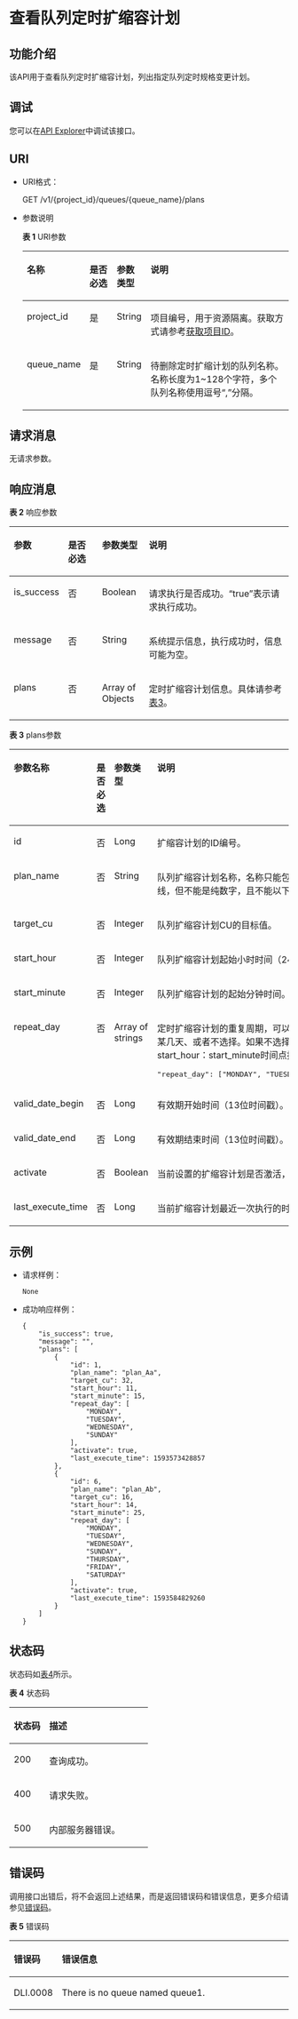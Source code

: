 # 查看队列定时扩缩容计划<a name="dli_02_0292"></a>

## 功能介绍<a name="section18998185384911"></a>

该API用于查看队列定时扩缩容计划，列出指定队列定时规格变更计划。

## 调试<a name="section556523314214"></a>

您可以在[API Explorer](https://apiexplorer.developer.huaweicloud.com/apiexplorer/doc?product=DLI&api=ListQueuePlans)中调试该接口。

## URI<a name="s9e1b8ec5b57c422a942b19835da7d66e"></a>

-   URI格式：

    GET /v1/\{project\_id\}/queues/\{queue\_name\}/plans

-   参数说明

    **表 1**  URI参数

    <a name="zh-cn_topic_0069077803_table60779388"></a>
    <table><thead align="left"><tr id="zh-cn_topic_0069077803_row61411666"><th class="cellrowborder" valign="top" width="15.03%" id="mcps1.2.5.1.1"><p id="a420a62a594f9410eaea229ffc8037a61"><a name="a420a62a594f9410eaea229ffc8037a61"></a><a name="a420a62a594f9410eaea229ffc8037a61"></a>名称</p>
    </th>
    <th class="cellrowborder" valign="top" width="11.03%" id="mcps1.2.5.1.2"><p id="zh-cn_topic_0069077803_p873025824211"><a name="zh-cn_topic_0069077803_p873025824211"></a><a name="zh-cn_topic_0069077803_p873025824211"></a>是否必选</p>
    </th>
    <th class="cellrowborder" valign="top" width="11.27%" id="mcps1.2.5.1.3"><p id="p149015973920"><a name="p149015973920"></a><a name="p149015973920"></a>参数类型</p>
    </th>
    <th class="cellrowborder" valign="top" width="62.67%" id="mcps1.2.5.1.4"><p id="a692d3cd97b464aed90ba6d841900a4a5"><a name="a692d3cd97b464aed90ba6d841900a4a5"></a><a name="a692d3cd97b464aed90ba6d841900a4a5"></a>说明</p>
    </th>
    </tr>
    </thead>
    <tbody><tr id="zh-cn_topic_0069077803_row48589216"><td class="cellrowborder" valign="top" width="15.03%" headers="mcps1.2.5.1.1 "><p id="zh-cn_topic_0069077803_p43412436"><a name="zh-cn_topic_0069077803_p43412436"></a><a name="zh-cn_topic_0069077803_p43412436"></a>project_id</p>
    </td>
    <td class="cellrowborder" valign="top" width="11.03%" headers="mcps1.2.5.1.2 "><p id="zh-cn_topic_0069077803_p26746391"><a name="zh-cn_topic_0069077803_p26746391"></a><a name="zh-cn_topic_0069077803_p26746391"></a>是</p>
    </td>
    <td class="cellrowborder" valign="top" width="11.27%" headers="mcps1.2.5.1.3 "><p id="p1249020912397"><a name="p1249020912397"></a><a name="p1249020912397"></a>String</p>
    </td>
    <td class="cellrowborder" valign="top" width="62.67%" headers="mcps1.2.5.1.4 "><p id="p1310472724012"><a name="p1310472724012"></a><a name="p1310472724012"></a>项目编号，用于资源隔离。获取方式请参考<a href="获取项目ID.md">获取项目ID</a>。</p>
    </td>
    </tr>
    <tr id="row1691519137166"><td class="cellrowborder" valign="top" width="15.03%" headers="mcps1.2.5.1.1 "><p id="p58451326141618"><a name="p58451326141618"></a><a name="p58451326141618"></a>queue_name</p>
    </td>
    <td class="cellrowborder" valign="top" width="11.03%" headers="mcps1.2.5.1.2 "><p id="p138451726171613"><a name="p138451726171613"></a><a name="p138451726171613"></a>是</p>
    </td>
    <td class="cellrowborder" valign="top" width="11.27%" headers="mcps1.2.5.1.3 "><p id="p749012943917"><a name="p749012943917"></a><a name="p749012943917"></a>String</p>
    </td>
    <td class="cellrowborder" valign="top" width="62.67%" headers="mcps1.2.5.1.4 "><p id="p10845102621613"><a name="p10845102621613"></a><a name="p10845102621613"></a>待删除定时扩缩计划的队列名称。名称长度为1~128个字符，多个队列名称使用逗号“,”分隔。</p>
    </td>
    </tr>
    </tbody>
    </table>


## 请求消息<a name="section20458182103"></a>

无请求参数。

## 响应消息<a name="sd1ecb66580054b2ea403be8b2272a2c7"></a>

**表 2**  响应参数

<a name="zh-cn_topic_0069077927_table56638444"></a>
<table><thead align="left"><tr id="zh-cn_topic_0069077927_row48911609"><th class="cellrowborder" valign="top" width="16.650000000000002%" id="mcps1.2.5.1.1"><p id="ae076f6b3f1bf463b9cc087fc566253d5"><a name="ae076f6b3f1bf463b9cc087fc566253d5"></a><a name="ae076f6b3f1bf463b9cc087fc566253d5"></a>参数</p>
</th>
<th class="cellrowborder" valign="top" width="12.57%" id="mcps1.2.5.1.2"><p id="p12583123083811"><a name="p12583123083811"></a><a name="p12583123083811"></a>是否必选</p>
</th>
<th class="cellrowborder" valign="top" width="16.88%" id="mcps1.2.5.1.3"><p id="a59685f4525af4d82a623288ff8ccb0f4"><a name="a59685f4525af4d82a623288ff8ccb0f4"></a><a name="a59685f4525af4d82a623288ff8ccb0f4"></a>参数类型</p>
</th>
<th class="cellrowborder" valign="top" width="53.900000000000006%" id="mcps1.2.5.1.4"><p id="zh-cn_topic_0069077927_p632718127368"><a name="zh-cn_topic_0069077927_p632718127368"></a><a name="zh-cn_topic_0069077927_p632718127368"></a>说明</p>
</th>
</tr>
</thead>
<tbody><tr id="zh-cn_topic_0069077927_row27919264"><td class="cellrowborder" valign="top" width="16.650000000000002%" headers="mcps1.2.5.1.1 "><p id="zh-cn_topic_0069077927_p46867877"><a name="zh-cn_topic_0069077927_p46867877"></a><a name="zh-cn_topic_0069077927_p46867877"></a>is_success</p>
</td>
<td class="cellrowborder" valign="top" width="12.57%" headers="mcps1.2.5.1.2 "><p id="p9584230133817"><a name="p9584230133817"></a><a name="p9584230133817"></a>否</p>
</td>
<td class="cellrowborder" valign="top" width="16.88%" headers="mcps1.2.5.1.3 "><p id="zh-cn_topic_0069077927_p7327597"><a name="zh-cn_topic_0069077927_p7327597"></a><a name="zh-cn_topic_0069077927_p7327597"></a>Boolean</p>
</td>
<td class="cellrowborder" valign="top" width="53.900000000000006%" headers="mcps1.2.5.1.4 "><p id="zh-cn_topic_0069077927_p56664447"><a name="zh-cn_topic_0069077927_p56664447"></a><a name="zh-cn_topic_0069077927_p56664447"></a>请求执行是否成功。<span class="parmvalue" id="parmvalue15544115155755"><a name="parmvalue15544115155755"></a><a name="parmvalue15544115155755"></a>“true”</span>表示请求执行成功。</p>
</td>
</tr>
<tr id="zh-cn_topic_0069077927_row40217981"><td class="cellrowborder" valign="top" width="16.650000000000002%" headers="mcps1.2.5.1.1 "><p id="zh-cn_topic_0069077927_p36431005"><a name="zh-cn_topic_0069077927_p36431005"></a><a name="zh-cn_topic_0069077927_p36431005"></a>message</p>
</td>
<td class="cellrowborder" valign="top" width="12.57%" headers="mcps1.2.5.1.2 "><p id="p95842301382"><a name="p95842301382"></a><a name="p95842301382"></a>否</p>
</td>
<td class="cellrowborder" valign="top" width="16.88%" headers="mcps1.2.5.1.3 "><p id="zh-cn_topic_0069077927_p49163111"><a name="zh-cn_topic_0069077927_p49163111"></a><a name="zh-cn_topic_0069077927_p49163111"></a>String</p>
</td>
<td class="cellrowborder" valign="top" width="53.900000000000006%" headers="mcps1.2.5.1.4 "><p id="a4fa277540d3e42e48cec2027a36ca6bc"><a name="a4fa277540d3e42e48cec2027a36ca6bc"></a><a name="a4fa277540d3e42e48cec2027a36ca6bc"></a>系统提示信息，执行成功时，信息可能为空。</p>
</td>
</tr>
<tr id="row14704135519504"><td class="cellrowborder" valign="top" width="16.650000000000002%" headers="mcps1.2.5.1.1 "><p id="p1870475565011"><a name="p1870475565011"></a><a name="p1870475565011"></a>plans</p>
</td>
<td class="cellrowborder" valign="top" width="12.57%" headers="mcps1.2.5.1.2 "><p id="p370412559509"><a name="p370412559509"></a><a name="p370412559509"></a>否</p>
</td>
<td class="cellrowborder" valign="top" width="16.88%" headers="mcps1.2.5.1.3 "><p id="p167045559503"><a name="p167045559503"></a><a name="p167045559503"></a>Array of Objects</p>
</td>
<td class="cellrowborder" valign="top" width="53.900000000000006%" headers="mcps1.2.5.1.4 "><p id="p1370485511503"><a name="p1370485511503"></a><a name="p1370485511503"></a>定时扩缩容计划信息。具体请参考<a href="#table75729474247">表3</a>。</p>
</td>
</tr>
</tbody>
</table>

**表 3**  plans参数

<a name="table75729474247"></a>
<table><thead align="left"><tr id="row55738472249"><th class="cellrowborder" valign="top" width="19.56%" id="mcps1.2.5.1.1"><p id="p11573204732411"><a name="p11573204732411"></a><a name="p11573204732411"></a>参数名称</p>
</th>
<th class="cellrowborder" valign="top" width="10.82%" id="mcps1.2.5.1.2"><p id="p65731647142420"><a name="p65731647142420"></a><a name="p65731647142420"></a>是否必选</p>
</th>
<th class="cellrowborder" valign="top" width="12.57%" id="mcps1.2.5.1.3"><p id="p95731947152415"><a name="p95731947152415"></a><a name="p95731947152415"></a>参数类型</p>
</th>
<th class="cellrowborder" valign="top" width="57.05%" id="mcps1.2.5.1.4"><p id="p8573144792417"><a name="p8573144792417"></a><a name="p8573144792417"></a>说明</p>
</th>
</tr>
</thead>
<tbody><tr id="row11289521165416"><td class="cellrowborder" valign="top" width="19.56%" headers="mcps1.2.5.1.1 "><p id="p52891921135419"><a name="p52891921135419"></a><a name="p52891921135419"></a>id</p>
</td>
<td class="cellrowborder" valign="top" width="10.82%" headers="mcps1.2.5.1.2 "><p id="p132901221155410"><a name="p132901221155410"></a><a name="p132901221155410"></a>否</p>
</td>
<td class="cellrowborder" valign="top" width="12.57%" headers="mcps1.2.5.1.3 "><p id="p82901321145417"><a name="p82901321145417"></a><a name="p82901321145417"></a>Long</p>
</td>
<td class="cellrowborder" valign="top" width="57.05%" headers="mcps1.2.5.1.4 "><p id="p812319388712"><a name="p812319388712"></a><a name="p812319388712"></a>扩缩容计划的ID编号。</p>
</td>
</tr>
<tr id="row8573164711249"><td class="cellrowborder" valign="top" width="19.56%" headers="mcps1.2.5.1.1 "><p id="p117469267274"><a name="p117469267274"></a><a name="p117469267274"></a>plan_name</p>
</td>
<td class="cellrowborder" valign="top" width="10.82%" headers="mcps1.2.5.1.2 "><p id="p19746826192715"><a name="p19746826192715"></a><a name="p19746826192715"></a>否</p>
</td>
<td class="cellrowborder" valign="top" width="12.57%" headers="mcps1.2.5.1.3 "><p id="p1974611263274"><a name="p1974611263274"></a><a name="p1974611263274"></a>String</p>
</td>
<td class="cellrowborder" valign="top" width="57.05%" headers="mcps1.2.5.1.4 "><p id="p179981558122915"><a name="p179981558122915"></a><a name="p179981558122915"></a>队列扩缩容计划名称，名称只能包含数字、英文字母和下划线，但不能是纯数字，且不能以下划线开头。</p>
</td>
</tr>
<tr id="row9574747192410"><td class="cellrowborder" valign="top" width="19.56%" headers="mcps1.2.5.1.1 "><p id="p8747142615270"><a name="p8747142615270"></a><a name="p8747142615270"></a>target_cu</p>
</td>
<td class="cellrowborder" valign="top" width="10.82%" headers="mcps1.2.5.1.2 "><p id="p674742662718"><a name="p674742662718"></a><a name="p674742662718"></a>否</p>
</td>
<td class="cellrowborder" valign="top" width="12.57%" headers="mcps1.2.5.1.3 "><p id="p074712269273"><a name="p074712269273"></a><a name="p074712269273"></a>Integer</p>
</td>
<td class="cellrowborder" valign="top" width="57.05%" headers="mcps1.2.5.1.4 "><p id="p1681616603013"><a name="p1681616603013"></a><a name="p1681616603013"></a>队列扩缩容计划CU的目标值。</p>
</td>
</tr>
<tr id="row957484782415"><td class="cellrowborder" valign="top" width="19.56%" headers="mcps1.2.5.1.1 "><p id="p14747926112716"><a name="p14747926112716"></a><a name="p14747926112716"></a>start_hour</p>
</td>
<td class="cellrowborder" valign="top" width="10.82%" headers="mcps1.2.5.1.2 "><p id="p674782613279"><a name="p674782613279"></a><a name="p674782613279"></a>否</p>
</td>
<td class="cellrowborder" valign="top" width="12.57%" headers="mcps1.2.5.1.3 "><p id="p16747126192711"><a name="p16747126192711"></a><a name="p16747126192711"></a>Integer</p>
</td>
<td class="cellrowborder" valign="top" width="57.05%" headers="mcps1.2.5.1.4 "><p id="p046013914818"><a name="p046013914818"></a><a name="p046013914818"></a>队列扩缩容计划起始小时时间（24小时制）。</p>
</td>
</tr>
<tr id="row1536285612613"><td class="cellrowborder" valign="top" width="19.56%" headers="mcps1.2.5.1.1 "><p id="p97471726202711"><a name="p97471726202711"></a><a name="p97471726202711"></a>start_minute</p>
</td>
<td class="cellrowborder" valign="top" width="10.82%" headers="mcps1.2.5.1.2 "><p id="p9747142618273"><a name="p9747142618273"></a><a name="p9747142618273"></a>否</p>
</td>
<td class="cellrowborder" valign="top" width="12.57%" headers="mcps1.2.5.1.3 "><p id="p167473262273"><a name="p167473262273"></a><a name="p167473262273"></a>Integer</p>
</td>
<td class="cellrowborder" valign="top" width="57.05%" headers="mcps1.2.5.1.4 "><p id="p1637841103017"><a name="p1637841103017"></a><a name="p1637841103017"></a>队列扩缩容计划的起始分钟时间。</p>
</td>
</tr>
<tr id="row83634561261"><td class="cellrowborder" valign="top" width="19.56%" headers="mcps1.2.5.1.1 "><p id="p574742672711"><a name="p574742672711"></a><a name="p574742672711"></a>repeat_day</p>
</td>
<td class="cellrowborder" valign="top" width="10.82%" headers="mcps1.2.5.1.2 "><p id="p15747426192714"><a name="p15747426192714"></a><a name="p15747426192714"></a>否</p>
</td>
<td class="cellrowborder" valign="top" width="12.57%" headers="mcps1.2.5.1.3 "><p id="p187471326132719"><a name="p187471326132719"></a><a name="p187471326132719"></a>Array of strings</p>
</td>
<td class="cellrowborder" valign="top" width="57.05%" headers="mcps1.2.5.1.4 "><p id="p121181756103110"><a name="p121181756103110"></a><a name="p121181756103110"></a>定时扩缩容计划的重复周期，可以选择周一到周日的某一天、某几天、或者不选择。如果不选择，则会在当前时间后的start_hour：start_minute时间点执行扩缩容计划。例如：</p>
<pre class="screen" id="screen0538176143217"><a name="screen0538176143217"></a><a name="screen0538176143217"></a>"repeat_day": ["MONDAY", "TUESDAY", "WEDNESDAY","SUNDAY"]</pre>
</td>
</tr>
<tr id="row33641856162617"><td class="cellrowborder" valign="top" width="19.56%" headers="mcps1.2.5.1.1 "><p id="p1174820262273"><a name="p1174820262273"></a><a name="p1174820262273"></a>valid_date_begin</p>
</td>
<td class="cellrowborder" valign="top" width="10.82%" headers="mcps1.2.5.1.2 "><p id="p1748026102713"><a name="p1748026102713"></a><a name="p1748026102713"></a>否</p>
</td>
<td class="cellrowborder" valign="top" width="12.57%" headers="mcps1.2.5.1.3 "><p id="p13748326142713"><a name="p13748326142713"></a><a name="p13748326142713"></a>Long</p>
</td>
<td class="cellrowborder" valign="top" width="57.05%" headers="mcps1.2.5.1.4 "><p id="p16862154113016"><a name="p16862154113016"></a><a name="p16862154113016"></a>有效期开始时间（13位时间戳）。</p>
</td>
</tr>
<tr id="row1242313382714"><td class="cellrowborder" valign="top" width="19.56%" headers="mcps1.2.5.1.1 "><p id="p18748192613273"><a name="p18748192613273"></a><a name="p18748192613273"></a>valid_date_end</p>
</td>
<td class="cellrowborder" valign="top" width="10.82%" headers="mcps1.2.5.1.2 "><p id="p5748152642714"><a name="p5748152642714"></a><a name="p5748152642714"></a>否</p>
</td>
<td class="cellrowborder" valign="top" width="12.57%" headers="mcps1.2.5.1.3 "><p id="p1774892652720"><a name="p1774892652720"></a><a name="p1774892652720"></a>Long</p>
</td>
<td class="cellrowborder" valign="top" width="57.05%" headers="mcps1.2.5.1.4 "><p id="p551490123111"><a name="p551490123111"></a><a name="p551490123111"></a>有效期结束时间（13位时间戳）。</p>
</td>
</tr>
<tr id="row342393172713"><td class="cellrowborder" valign="top" width="19.56%" headers="mcps1.2.5.1.1 "><p id="p19748122682720"><a name="p19748122682720"></a><a name="p19748122682720"></a>activate</p>
</td>
<td class="cellrowborder" valign="top" width="10.82%" headers="mcps1.2.5.1.2 "><p id="p12748426112719"><a name="p12748426112719"></a><a name="p12748426112719"></a>否</p>
</td>
<td class="cellrowborder" valign="top" width="12.57%" headers="mcps1.2.5.1.3 "><p id="p7748142615276"><a name="p7748142615276"></a><a name="p7748142615276"></a>Boolean</p>
</td>
<td class="cellrowborder" valign="top" width="57.05%" headers="mcps1.2.5.1.4 "><p id="p158321350316"><a name="p158321350316"></a><a name="p158321350316"></a>当前设置的扩缩容计划是否激活，默认为<span class="parmvalue" id="parmvalue63121247113217"><a name="parmvalue63121247113217"></a><a name="parmvalue63121247113217"></a>“true”</span>，表示激活。</p>
</td>
</tr>
<tr id="row1819014911011"><td class="cellrowborder" valign="top" width="19.56%" headers="mcps1.2.5.1.1 "><p id="p161901049121019"><a name="p161901049121019"></a><a name="p161901049121019"></a><span>last_exec</span>ute_time</p>
</td>
<td class="cellrowborder" valign="top" width="10.82%" headers="mcps1.2.5.1.2 "><p id="p4191349181015"><a name="p4191349181015"></a><a name="p4191349181015"></a>否</p>
</td>
<td class="cellrowborder" valign="top" width="12.57%" headers="mcps1.2.5.1.3 "><p id="p151912497104"><a name="p151912497104"></a><a name="p151912497104"></a>Long</p>
</td>
<td class="cellrowborder" valign="top" width="57.05%" headers="mcps1.2.5.1.4 "><p id="p1422233372911"><a name="p1422233372911"></a><a name="p1422233372911"></a>当前扩缩容计划最近一次执行的时间。</p>
</td>
</tr>
</tbody>
</table>

## 示例<a name="section17446171164041"></a>

-   请求样例：

    ```
    None
    ```

-   成功响应样例：

    ```
    {
        "is_success": true,
        "message": "",
        "plans": [
            {
                "id": 1,
                "plan_name": "plan_Aa",
                "target_cu": 32,
                "start_hour": 11,
                "start_minute": 15,
                "repeat_day": [
                    "MONDAY",
                    "TUESDAY",
                    "WEDNESDAY",
                    "SUNDAY"
                ],
                "activate": true,
                "last_execute_time": 1593573428857
            },
            {
                "id": 6,
                "plan_name": "plan_Ab",
                "target_cu": 16,
                "start_hour": 14,
                "start_minute": 25,
                "repeat_day": [
                    "MONDAY",
                    "TUESDAY",
                    "WEDNESDAY",
                    "SUNDAY",
                    "THURSDAY",
                    "FRIDAY",
                    "SATURDAY"
                ],
                "activate": true,
                "last_execute_time": 1593584829260
            }
        ]
    }
    ```


## 状态码<a name="s1b495ba11cd9411c9ad2ee50103334a7"></a>

状态码如[表4](#t43c1f1c0ba344f4cbcb270953d9cca2a)所示。

**表 4**  状态码

<a name="t43c1f1c0ba344f4cbcb270953d9cca2a"></a>
<table><thead align="left"><tr id="r2ad0f008ce2248a1800a3e8b77226a56"><th class="cellrowborder" valign="top" width="25.61%" id="mcps1.2.3.1.1"><p id="afa33b7f5b0ac4d008ebcf6493f629b24"><a name="afa33b7f5b0ac4d008ebcf6493f629b24"></a><a name="afa33b7f5b0ac4d008ebcf6493f629b24"></a>状态码</p>
</th>
<th class="cellrowborder" valign="top" width="74.39%" id="mcps1.2.3.1.2"><p id="af801170b350b4f8ba3b575c7ddb8b13e"><a name="af801170b350b4f8ba3b575c7ddb8b13e"></a><a name="af801170b350b4f8ba3b575c7ddb8b13e"></a>描述</p>
</th>
</tr>
</thead>
<tbody><tr id="r0b449b1d3b8c498ea3e6cce16c80a14c"><td class="cellrowborder" valign="top" width="25.61%" headers="mcps1.2.3.1.1 "><p id="a8c63a97e3bad402ebaead0bd99cad632"><a name="a8c63a97e3bad402ebaead0bd99cad632"></a><a name="a8c63a97e3bad402ebaead0bd99cad632"></a>200</p>
</td>
<td class="cellrowborder" valign="top" width="74.39%" headers="mcps1.2.3.1.2 "><p id="p528373855714"><a name="p528373855714"></a><a name="p528373855714"></a>查询成功。</p>
</td>
</tr>
<tr id="row1012873412149"><td class="cellrowborder" valign="top" width="25.61%" headers="mcps1.2.3.1.1 "><p id="p1912813348145"><a name="p1912813348145"></a><a name="p1912813348145"></a>400</p>
</td>
<td class="cellrowborder" valign="top" width="74.39%" headers="mcps1.2.3.1.2 "><p id="p154287617445"><a name="p154287617445"></a><a name="p154287617445"></a>请求失败。</p>
</td>
</tr>
<tr id="row167320375491"><td class="cellrowborder" valign="top" width="25.61%" headers="mcps1.2.3.1.1 "><p id="p17733123710498"><a name="p17733123710498"></a><a name="p17733123710498"></a>500</p>
</td>
<td class="cellrowborder" valign="top" width="74.39%" headers="mcps1.2.3.1.2 "><p id="p77331237174910"><a name="p77331237174910"></a><a name="p77331237174910"></a>内部服务器错误。</p>
</td>
</tr>
</tbody>
</table>

## 错误码<a name="section13596141025715"></a>

调用接口出错后，将不会返回上述结果，而是返回错误码和错误信息，更多介绍请参见[错误码](错误码.md)。

**表 5**  错误码

<a name="dli_02_0225_table847819307387"></a>
<table><thead align="left"><tr id="dli_02_0225_row2479163016383"><th class="cellrowborder" valign="top" width="14.299999999999999%" id="mcps1.2.3.1.1"><p id="dli_02_0225_p114796309389"><a name="dli_02_0225_p114796309389"></a><a name="dli_02_0225_p114796309389"></a>错误码</p>
</th>
<th class="cellrowborder" valign="top" width="85.7%" id="mcps1.2.3.1.2"><p id="dli_02_0225_p1647973053817"><a name="dli_02_0225_p1647973053817"></a><a name="dli_02_0225_p1647973053817"></a>错误信息</p>
</th>
</tr>
</thead>
<tbody><tr id="dli_02_0225_row1047920308387"><td class="cellrowborder" valign="top" width="14.299999999999999%" headers="mcps1.2.3.1.1 "><p id="p3704248105917"><a name="p3704248105917"></a><a name="p3704248105917"></a>DLI.0008</p>
</td>
<td class="cellrowborder" valign="top" width="85.7%" headers="mcps1.2.3.1.2 "><p id="p17749121415013"><a name="p17749121415013"></a><a name="p17749121415013"></a>There is no queue named queue1.</p>
</td>
</tr>
</tbody>
</table>

